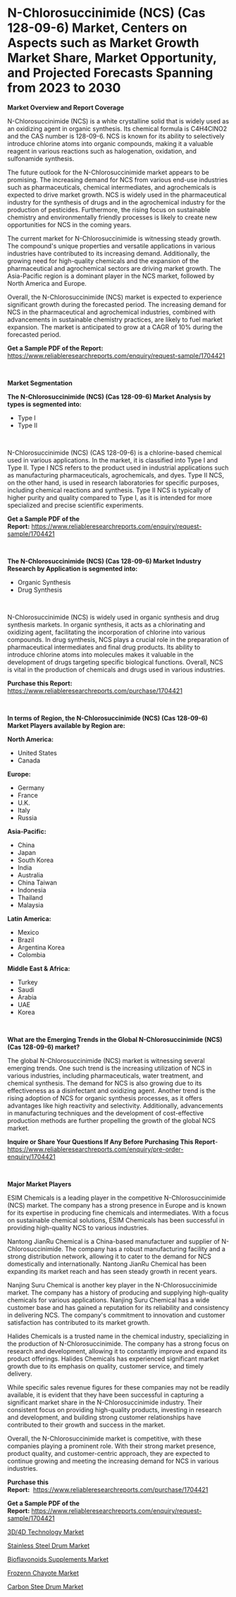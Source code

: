 <p><h1>N-Chlorosuccinimide (NCS) (Cas 128-09-6) Market, Centers on Aspects such as Market Growth Market Share, Market Opportunity, and Projected Forecasts Spanning from 2023 to 2030</h1></p><p><strong>Market Overview and Report Coverage</strong></p>
<p><p>N-Chlorosuccinimide (NCS) is a white crystalline solid that is widely used as an oxidizing agent in organic synthesis. Its chemical formula is C4H4ClNO2 and the CAS number is 128-09-6. NCS is known for its ability to selectively introduce chlorine atoms into organic compounds, making it a valuable reagent in various reactions such as halogenation, oxidation, and sulfonamide synthesis.</p><p>The future outlook for the N-Chlorosuccinimide market appears to be promising. The increasing demand for NCS from various end-use industries such as pharmaceuticals, chemical intermediates, and agrochemicals is expected to drive market growth. NCS is widely used in the pharmaceutical industry for the synthesis of drugs and in the agrochemical industry for the production of pesticides. Furthermore, the rising focus on sustainable chemistry and environmentally friendly processes is likely to create new opportunities for NCS in the coming years.</p><p>The current market for N-Chlorosuccinimide is witnessing steady growth. The compound's unique properties and versatile applications in various industries have contributed to its increasing demand. Additionally, the growing need for high-quality chemicals and the expansion of the pharmaceutical and agrochemical sectors are driving market growth. The Asia-Pacific region is a dominant player in the NCS market, followed by North America and Europe.</p><p>Overall, the N-Chlorosuccinimide (NCS) market is expected to experience significant growth during the forecasted period. The increasing demand for NCS in the pharmaceutical and agrochemical industries, combined with advancements in sustainable chemistry practices, are likely to fuel market expansion. The market is anticipated to grow at a CAGR of 10% during the forecasted period.</p></p>
<p><strong>Get a Sample PDF of the Report:</strong> <a href="https://www.reliableresearchreports.com/enquiry/request-sample/1704421">https://www.reliableresearchreports.com/enquiry/request-sample/1704421</a></p>
<p>&nbsp;</p>
<p><strong>Market Segmentation</strong></p>
<p><strong>The N-Chlorosuccinimide (NCS) (Cas 128-09-6) Market Analysis by types is segmented into:</strong></p>
<p><ul><li>Type I</li><li>Type II</li></ul></p>
<p>&nbsp;</p>
<p><p>N-Chlorosuccinimide (NCS) (CAS 128-09-6) is a chlorine-based chemical used in various applications. In the market, it is classified into Type I and Type II. Type I NCS refers to the product used in industrial applications such as manufacturing pharmaceuticals, agrochemicals, and dyes. Type II NCS, on the other hand, is used in research laboratories for specific purposes, including chemical reactions and synthesis. Type II NCS is typically of higher purity and quality compared to Type I, as it is intended for more specialized and precise scientific experiments.</p></p>
<p><strong>Get a Sample PDF of the Report:</strong>&nbsp;<a href="https://www.reliableresearchreports.com/enquiry/request-sample/1704421">https://www.reliableresearchreports.com/enquiry/request-sample/1704421</a></p>
<p>&nbsp;</p>
<p><strong>The N-Chlorosuccinimide (NCS) (Cas 128-09-6) Market Industry Research by Application is segmented into:</strong></p>
<p><ul><li>Organic Synthesis</li><li>Drug Synthesis</li></ul></p>
<p>&nbsp;</p>
<p><p>N-Chlorosuccinimide (NCS) is widely used in organic synthesis and drug synthesis markets. In organic synthesis, it acts as a chlorinating and oxidizing agent, facilitating the incorporation of chlorine into various compounds. In drug synthesis, NCS plays a crucial role in the preparation of pharmaceutical intermediates and final drug products. Its ability to introduce chlorine atoms into molecules makes it valuable in the development of drugs targeting specific biological functions. Overall, NCS is vital in the production of chemicals and drugs used in various industries.</p></p>
<p><strong>Purchase this Report:</strong>&nbsp; <a href="https://www.reliableresearchreports.com/purchase/1704421">https://www.reliableresearchreports.com/purchase/1704421</a></p>
<p>&nbsp;</p>
<p><strong>In terms of Region, the N-Chlorosuccinimide (NCS) (Cas 128-09-6) Market Players available by Region are:</strong></p>
<p>
    <p> <strong> North America: </strong>
        <ul>
            <li>United States</li>
            <li>Canada</li>
        </ul>
        </p> 
    <p> <strong> Europe: </strong>
        <ul>
            <li>Germany</li>
            <li>France</li>
            <li>U.K.</li>
            <li>Italy</li>
            <li>Russia</li>
        </ul>
        </p> 
    <p> <strong> Asia-Pacific: </strong>
        <ul>
            <li>China</li>
            <li>Japan</li>
            <li>South Korea</li>
            <li>India</li>
            <li>Australia</li>
            <li>China Taiwan</li>
            <li>Indonesia</li>
            <li>Thailand</li>
            <li>Malaysia</li>
        </ul>
        </p> 
    <p> <strong> Latin America: </strong>
        <ul>
            <li>Mexico</li>
            <li>Brazil</li>
            <li>Argentina Korea</li>
            <li>Colombia</li>
        </ul>
        </p> 
    <p> <strong> Middle East & Africa: </strong>
        <ul>
            <li>Turkey</li>
            <li>Saudi</li>
            <li>Arabia</li>
            <li>UAE</li>
            <li>Korea</li>
        </ul>
    </p>
    </p>
<p>&nbsp;</p>
<p><strong>What are the Emerging Trends in the Global N-Chlorosuccinimide (NCS) (Cas 128-09-6) market?</strong></p>
<p><p>The global N-Chlorosuccinimide (NCS) market is witnessing several emerging trends. One such trend is the increasing utilization of NCS in various industries, including pharmaceuticals, water treatment, and chemical synthesis. The demand for NCS is also growing due to its effectiveness as a disinfectant and oxidizing agent. Another trend is the rising adoption of NCS for organic synthesis processes, as it offers advantages like high reactivity and selectivity. Additionally, advancements in manufacturing techniques and the development of cost-effective production methods are further propelling the growth of the global NCS market.</p></p>
<p><strong>Inquire or Share Your Questions If Any Before Purchasing This Report</strong>- <a href="https://www.reliableresearchreports.com/enquiry/pre-order-enquiry/1704421">https://www.reliableresearchreports.com/enquiry/pre-order-enquiry/1704421</a></p>
<p>&nbsp;</p>
<p><strong>Major Market Players</strong></p>
<p><p>ESIM Chemicals is a leading player in the competitive N-Chlorosuccinimide (NCS) market. The company has a strong presence in Europe and is known for its expertise in producing fine chemicals and intermediates. With a focus on sustainable chemical solutions, ESIM Chemicals has been successful in providing high-quality NCS to various industries.</p><p>Nantong JianRu Chemical is a China-based manufacturer and supplier of N-Chlorosuccinimide. The company has a robust manufacturing facility and a strong distribution network, allowing it to cater to the demand for NCS domestically and internationally. Nantong JianRu Chemical has been expanding its market reach and has seen steady growth in recent years.</p><p>Nanjing Suru Chemical is another key player in the N-Chlorosuccinimide market. The company has a history of producing and supplying high-quality chemicals for various applications. Nanjing Suru Chemical has a wide customer base and has gained a reputation for its reliability and consistency in delivering NCS. The company's commitment to innovation and customer satisfaction has contributed to its market growth.</p><p>Halides Chemicals is a trusted name in the chemical industry, specializing in the production of N-Chlorosuccinimide. The company has a strong focus on research and development, allowing it to constantly improve and expand its product offerings. Halides Chemicals has experienced significant market growth due to its emphasis on quality, customer service, and timely delivery.</p><p>While specific sales revenue figures for these companies may not be readily available, it is evident that they have been successful in capturing a significant market share in the N-Chlorosuccinimide industry. Their consistent focus on providing high-quality products, investing in research and development, and building strong customer relationships have contributed to their growth and success in the market.</p><p>Overall, the N-Chlorosuccinimide market is competitive, with these companies playing a prominent role. With their strong market presence, product quality, and customer-centric approach, they are expected to continue growing and meeting the increasing demand for NCS in various industries.</p></p>
<p><strong>Purchase this Report:</strong>&nbsp;&nbsp;<a href="https://www.reliableresearchreports.com/purchase/1704421">https://www.reliableresearchreports.com/purchase/1704421</a></p>
<p></p>
<p><strong>Get a Sample PDF of the Report:</strong>&nbsp;<a href="https://www.reliableresearchreports.com/enquiry/request-sample/1704421">https://www.reliableresearchreports.com/enquiry/request-sample/1704421</a></p>
<p><p><a href="https://medium.com/@dorothypeters68/3d-4d-technology-market-outlook-industry-overview-and-forecast-2023-to-2030-c2f875e07878">3D/4D Technology Market</a></p><p><a href="https://github.com/rahu1501/Market-Research-Report-List-1/blob/main/stainless-steel-drum-market.md">Stainless Steel Drum Market</a></p><p><a href="https://www.linkedin.com/pulse/bioflavonoids-supplements-market-size-share-global-analysis-ppt0e/">Bioflavonoids Supplements Market</a></p><p><a href="https://medium.com/@helenablick2023/frozenn-chayote-market-size-reveals-the-best-marketing-channels-in-global-industry-14e20e964058">Frozenn Chayote Market</a></p><p><a href="https://github.com/rahu1502/Market-Research-Report-List-1/blob/main/carbon-stee-drum-market.md">Carbon Stee Drum Market</a></p></p>